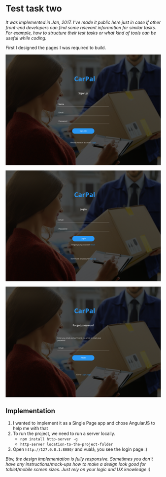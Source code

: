 # Test task two
*It was implemented in Jan, 2017. I've made it public here just in case if other front-end developers can find some relevant information for similar tasks. For example, how to structure their test tasks or what kind of tools can be useful while coding.*

First I designed the pages I was required to build.

![Signup page](./mockups/signup-page.png)

![Login page](./mockups/login-page.png)

![Forgot password page](./mockups/forgot-password-page.png)

## Implementation 
1. I wanted to implement it as a Single Page app and chose AngularJS to help me with that
2. To run the project, we need to run a server locally. 
    * `npm install http-server -g`
    * `http-server location-to-the-project-folder`
3. Open `http://127.0.0.1:8080/` and vualá, you see the login page :)

*Btw, the design implementation is fully responsive. Sometimes you don't have any instructions/mock-ups how to make a design look good for tablet/mobile screen sizes. Just rely on your logic and UX knowledge :)*
